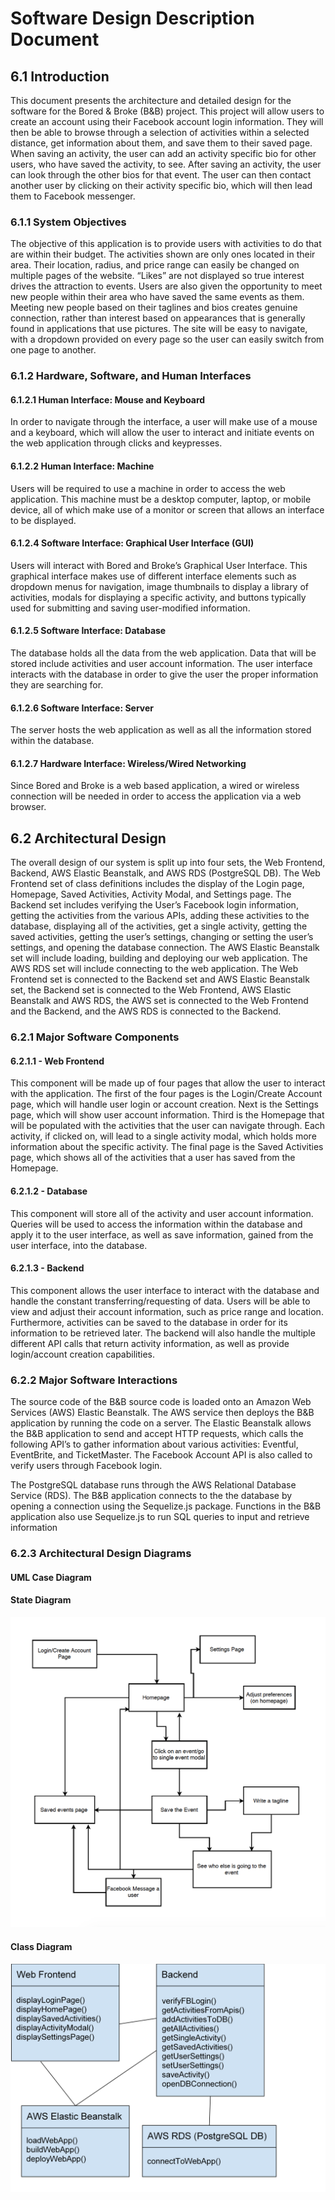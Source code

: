 # Software Design Description Document

## 6.1 Introduction
This document presents the architecture and detailed design for the software for the Bored & Broke (B&B) project. This project will allow users to create an account using their Facebook account login information. They will then be able to browse through a selection of activities within a selected distance, get information about them, and save them to their saved page.  When saving an activity, the user can add an activity specific bio for other users, who have saved the activity, to see. After saving an activity, the user can look through the other bios for that event. The user can then contact another user by clicking on their activity specific bio, which will then lead them to Facebook messenger. 

### 6.1.1 System Objectives
The objective of this application is to provide users with activities to do that are within their budget. The activities shown are only ones located in their area. Their location, radius, and price range can easily be changed on multiple pages of the website. “Likes” are not displayed so true interest drives the attraction to events. Users are also given the opportunity to meet new people within their area who have saved the same events as them. Meeting new people based on their taglines and bios creates genuine connection, rather than interest based on appearances that is generally found in applications that use pictures. The site will be easy to navigate, with a dropdown provided on every page so the user can easily switch from one page to another. 

### 6.1.2 Hardware, Software, and Human Interfaces
#### 6.1.2.1 Human Interface: Mouse and Keyboard
In order to navigate through the interface, a user will make use of a mouse and a keyboard, which will allow the user to interact and initiate events on the web application through clicks and keypresses.
#### 6.1.2.2 Human Interface: Machine
Users will be required to use a machine in order to access the web application. This machine must be a desktop computer, laptop, or mobile device, all of which make use of a monitor or screen that allows an interface to be displayed. 
#### 6.1.2.4 Software Interface: Graphical User Interface (GUI)
Users will interact with Bored and Broke’s Graphical User Interface. This graphical interface makes use of different interface elements such as dropdown menus for navigation, image thumbnails to display a library of activities, modals for displaying a specific activity, and buttons typically used for submitting and saving user-modified information.
#### 6.1.2.5 Software Interface: Database
The database holds all the data from the web application. Data that will be stored include activities and user account information. The user interface interacts with the database in order to give the user the proper information they are searching for.
#### 6.1.2.6 Software Interface: Server
The server hosts the web application as well as all the information stored within the database.
#### 6.1.2.7 Hardware Interface: Wireless/Wired Networking
Since Bored and Broke is a web based application, a wired or wireless connection will be needed in order to access the application via a web browser.

## 6.2 Architectural Design
The overall design of our system is split up into four sets, the Web Frontend, Backend, AWS Elastic Beanstalk, and AWS RDS (PostgreSQL DB). The Web Frontend set of class definitions includes the display of the Login page, Homepage, Saved Activities, Activity Modal, and Settings page. The Backend set includes verifying the User’s Facebook login information, getting the activities from the various APIs, adding these activities to the database, displaying all of the activities, get a single activity, getting the saved activities, getting the user’s settings, changing or setting the user’s settings, and opening the database connection. The AWS Elastic Beanstalk set will include loading, building and deploying our web application. The AWS RDS set will include connecting to the web application. The Web Frontend set is connected to the Backend set and AWS Elastic Beanstalk set, the Backend set is connected to the Web Frontend, AWS Elastic Beanstalk and AWS RDS, the AWS set is connected to the Web Frontend and the Backend, and the AWS RDS is connected to the Backend.

### 6.2.1 Major Software Components
#### 6.2.1.1 - Web Frontend
This component will be made up of four pages that allow the user to interact with the application. The first of the four pages is the Login/Create Account page, which will handle user login or account creation. Next is the Settings page, which will show user account information.  Third is the Homepage that will be populated with the activities that the user can navigate through.  Each activity, if clicked on, will lead to a single activity modal, which holds more information about the specific activity.  The final page is the Saved Activities page, which shows all of the activities that a user has saved from the Homepage. 
#### 6.2.1.2 - Database
This component will store all of the activity and user account information. Queries will be used to access the information within the database and apply it to the user interface, as well as save information, gained from the user interface, into the database.
#### 6.2.1.3 - Backend
This component allows the user interface to interact with the database and handle the constant transferring/requesting of data. Users will be able to view and adjust their account information, such as price range and location.  Furthermore, activities can be saved to the database in order for its information to be retrieved later. The backend will also handle the multiple different API calls that return activity information, as well as provide login/account creation capabilities. 

### 6.2.2 Major Software Interactions
The source code of the B&B source code is loaded onto an Amazon Web Services (AWS) Elastic Beanstalk. The AWS service then deploys the B&B application by running the code on a server. The Elastic Beanstalk allows the B&B application to send and accept HTTP requests, which calls the following API’s to gather information about various activities: Eventful, EventBrite, and TicketMaster. The Facebook Account API is also called to verify users through Facebook login.

The PostgreSQL database runs through the AWS Relational Database Service (RDS). The B&B application connects to the the database by opening a connection using the Sequelize.js package. Functions in the B&B application also use Sequelize.js to run SQL queries to input and retrieve information

### 6.2.3 Architectural Design Diagrams
#### UML Case Diagram
#### State Diagram
![State Diagram](stateDiagram.png)
#### Class Diagram
![Class Diagram](architectureClassDiagrams.png)



